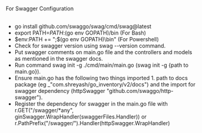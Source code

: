 #
For Swagger Configuration

##
* go install github.com/swaggo/swag/cmd/swag@latest
* export PATH=$PATH:$(go env GOPATH)/bin (For Bash)
* $env:PATH += ";$(go env GOPATH)\bin" (For Powershell)
* Check for swagger version using swag --version command.
* Put swagger comments on main.go file and the controllers and models as mentioned in the swagger docs.
* Run command swag init -g ./cmd/main/main.go (swag init -g {path to main.go}).
* Ensure main.go has the following two things imported 1. path to docs package (eg _"com.shreyash/go_inventory/v2/docs") and the import for swagger dependency (httpSwagger "github.com/swaggo/http-swagger").
* Register the dependency for swagger in the main.go file with r.GET("/swagger/*any", ginSwagger.WrapHandler(swaggerFiles.Handler)) or r.PathPrefix("/swagger/").Handler(httpSwagger.WrapHandler)



